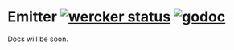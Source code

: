 # Emitter [![wercker status](https://app.wercker.com/status/e5a44746dc89b513ed28e8a18c5c05c2/s "wercker status")](https://app.wercker.com/project/bykey/e5a44746dc89b513ed28e8a18c5c05c2)  [![godoc](http://img.shields.io/badge/godoc-reference-blue.svg?style=flat)](https://godoc.org/github.com/olebedev/emitter)

Docs will be soon.
